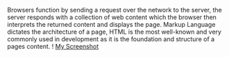 Browsers function by sending a request over the network to the server, the server responds with a collection of web content which the browser then interprets the returned content and displays the page.
Markup Language dictates the architecture of a page, HTML is the most well-known and very commonly used in development as it is the foundation and structure of a pages content.
! [My Screenshot](.assignment-03-screenshot.png)
